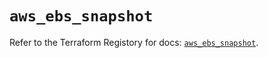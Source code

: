 # `aws_ebs_snapshot`

Refer to the Terraform Registory for docs: [`aws_ebs_snapshot`](https://registry.terraform.io/providers/hashicorp/aws/5.8.0/docs/resources/ebs_snapshot).
